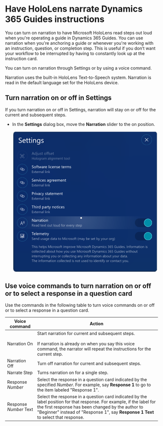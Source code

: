 

# Have HoloLens narrate Dynamics 365 Guides instructions

You can turn on narration to have Microsoft HoloLens read steps out loud when you're operating a guide in Dynamics 365 Guides. You can use narration when you're anchoring a 
guide or whenever you're working with an instruction, question, or completion step. This is useful if you don’t want your workflow to be interrupted by having to constantly look
up at the instruction card.  

You can turn on narration through Settings or by using a voice command.

Narration uses the built-in HoloLens Text-to-Speech system. Narration is read in the default language set for the HoloLens device.

## Turn narration on or off in Settings

If you turn narration on or off in Settings, narration will stay on or off for the current and subsequent steps.

- In the **Settings** dialog box, move the **Narration** slider to the on position.

   ![Narration setting](media/narration-setting.PNG "Narration setting")

## Use voice commands to turn narration on or off or to select a response in a question card

Use the commands in the following table to turn voice commands on or off or to select a response in a question card.

|Voice command |Action| 
|----------------------------|-----------------------------------------------------------------|
|Narration On |Start narration for current and subsequent steps.<br><br>If narration is already on when you say this voice command, the narrator will repeat the instructions for the current step.| 
|Narration Off| Turn off narration for current and subsequent steps. |
|Narrate Step| Turns narration on for a single step.|
|Response *Number*| Select the response in a question card indicated by the specified *Number*. For example, say **Response 1** to go to the item labeled "Response 1". |
|Response *Number* Text| Select the response in a question card indicated by the label position for that response. For example, if the label for the first response has been changed by the author to "Beginner" instead of "Response 1", say **Response 1 Text** to select that response.|

 
